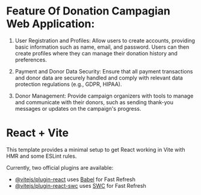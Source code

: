 # Feature Of Donation Campagian Web Application:

1. User Registration and Profiles: Allow users to create accounts, providing basic information such as name, email, and password. Users can then create profiles where they can manage their donation history and preferences.

2. Payment and Donor Data Security: Ensure that all payment transactions and donor data are securely handled and comply with relevant data protection regulations (e.g., GDPR, HIPAA).

3. Donor Management: Provide campaign organizers with tools to manage and communicate with their donors, such as sending thank-you messages or updates on the campaign's progress.


# React + Vite

This template provides a minimal setup to get React working in Vite with HMR and some ESLint rules.

Currently, two official plugins are available:

- [@vitejs/plugin-react](https://github.com/vitejs/vite-plugin-react/blob/main/packages/plugin-react/README.md) uses [Babel](https://babeljs.io/) for Fast Refresh
- [@vitejs/plugin-react-swc](https://github.com/vitejs/vite-plugin-react-swc) uses [SWC](https://swc.rs/) for Fast Refresh
